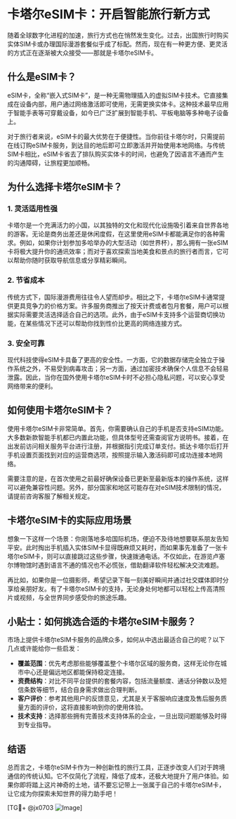 # 卡塔尔eSIM卡：开启智能旅行新方式

随着全球数字化进程的加速，旅行方式也在悄然发生变化。过去，出国旅行时购买实体SIM卡或办理国际漫游套餐似乎成了标配。然而，现在有一种更方便、更灵活的方式正在逐渐被大众接受——那就是卡塔尔eSIM卡。

## 什么是eSIM卡？

eSIM卡，全称“嵌入式SIM卡”，是一种无需物理插入的虚拟SIM卡技术。它直接集成在设备内部，用户通过网络激活即可使用，无需更换实体卡。这种技术最早应用于智能手表等可穿戴设备，如今已广泛扩展到智能手机、平板电脑等多种电子设备上。

对于旅行者来说，eSIM卡的最大优势在于便捷性。当你前往卡塔尔时，只需提前在线订购eSIM卡服务，到达目的地后即可立即激活并开始使用本地网络。与传统SIM卡相比，eSIM卡省去了排队购买实体卡的时间，也避免了因语言不通而产生的沟通障碍，让旅程更加顺畅。

## 为什么选择卡塔尔eSIM卡？

### 1. 灵活适用性强

卡塔尔是一个充满活力的小国，以其独特的文化和现代化设施吸引着来自世界各地的游客。无论是商务出差还是休闲度假，在这里使用eSIM卡都能满足你的各种需求。例如，如果你计划参加多哈举办的大型活动（如世界杯），那么拥有一张eSIM卡将极大提升你的通讯效率；而对于喜欢探索当地美食和景点的旅行者而言，它可以帮助你随时获取导航信息或分享精彩瞬间。

### 2. 节省成本

传统方式下，国际漫游费用往往令人望而却步。相比之下，卡塔尔eSIM卡通常提供更具竞争力的价格方案。许多服务商推出了按天计费或者包月套餐，用户可以根据实际需要灵活选择适合自己的选项。此外，由于eSIM卡支持多个运营商切换功能，在某些情况下还可以帮助你找到性价比更高的网络连接方式。

### 3. 安全可靠

现代科技使得eSIM卡具备了更高的安全性。一方面，它的数据存储完全独立于操作系统之外，不易受到病毒攻击；另一方面，通过加密技术确保个人信息不会轻易泄露。因此，当你在国外使用卡塔尔eSIM卡时不必担心隐私问题，可以安心享受网络带来的便利。

## 如何使用卡塔尔eSIM卡？

使用卡塔尔eSIM卡非常简单。首先，你需要确认自己的手机是否支持eSIM功能。大多数新款智能手机都已内置此功能，但具体型号还需查阅官方说明书。接着，在出发前访问相关服务平台进行注册，并根据指引完成订单支付。抵达卡塔尔后打开手机设置页面找到对应的运营商选项，按照提示输入激活码即可成功连接本地网络。

需要注意的是，在首次使用之前最好确保设备已更新至最新版本的操作系统，这样可以避免兼容性问题。另外，部分国家和地区可能存在对eSIM技术限制的情况，请提前咨询客服了解相关规定。

## 卡塔尔eSIM卡的实际应用场景

想象一下这样一个场景：你刚落地多哈国际机场，便迫不及待地想要联系朋友告知平安。此时掏出手机插入实体SIM卡显得既麻烦又耗时，而如果事先准备了一张卡塔尔eSIM卡，则可以直接跳过这些步骤，快速拨通电话。不仅如此，在游览卢塞尔博物馆时遇到语言不通的情况也不必慌张，借助翻译软件轻松解决交流难题。

再比如，如果你是一位摄影师，希望记录下每一刻美好瞬间并通过社交媒体即时分享给亲朋好友。有了卡塔尔eSIM卡的支持，无论身处何地都可以轻松上传高清照片或视频，与全世界同步感受你的旅途乐趣。

## 小贴士：如何挑选合适的卡塔尔eSIM卡服务？

市场上提供卡塔尔eSIM卡服务的品牌众多，如何从中选出最适合自己的呢？以下几点或许能给你一些启发：

- **覆盖范围**：优先考虑那些能够覆盖整个卡塔尔区域的服务商，这样无论你在城市中心还是偏远地区都能保持稳定连接。
- **资费结构**：对比不同平台提供的套餐内容，包括流量额度、通话分钟数以及短信条数等细节，结合自身需求做出合理判断。
- **客户评价**：参考其他用户的反馈意见，尤其是关于客服响应速度及售后服务质量方面的评价，这将直接影响到你的使用体验。
- **技术支持**：选择那些拥有完善技术支持体系的企业，一旦出现问题能够及时得到专业指导。

## 结语

总而言之，卡塔尔eSIM卡作为一种创新性的旅行工具，正逐步改变人们对于跨境通信的传统认知。它不仅简化了流程，降低了成本，还极大地提升了用户体验。如果你即将踏上这片神奇的土地，请不要忘记带上一张属于自己的卡塔尔eSIM卡，让它成为你探索未知世界的得力助手吧！

[TG💪+ @jx0703 ![Image](https://github.com/user-attachments/assets/dbca1d08-cadb-493c-b0ec-ad6f7a83f270)]